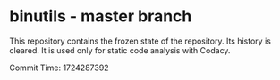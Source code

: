 # binutils - master branch

This repository contains the frozen state of the repository.
Its history is cleared. It is used only for static code
analysis with Codacy.

Commit Time: 1724287392